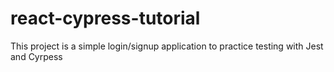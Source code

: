 #     react-cypress-tutorial

This project is a simple login/signup application to practice testing with Jest and Cyrpess
